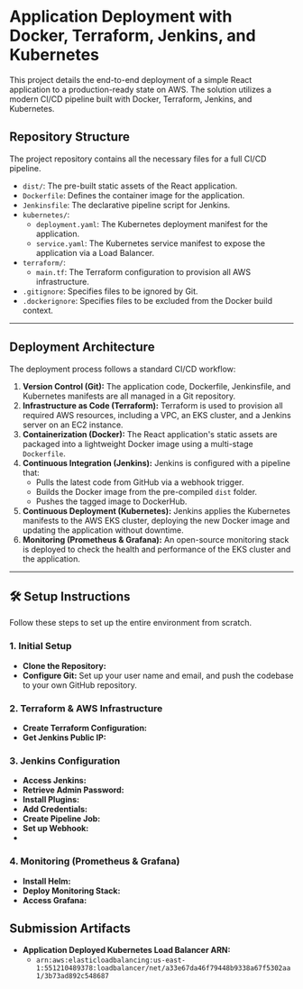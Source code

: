 # Application Deployment with Docker, Terraform, Jenkins, and Kubernetes

This project details the end-to-end deployment of a simple React application to a production-ready state on AWS. The solution utilizes a modern CI/CD pipeline built with Docker, Terraform, Jenkins, and Kubernetes.

##  Repository Structure

The project repository contains all the necessary files for a full CI/CD pipeline.

  - `dist/`: The pre-built static assets of the React application.
  - `Dockerfile`: Defines the container image for the application.
  - `Jenkinsfile`: The declarative pipeline script for Jenkins.
  - `kubernetes/`:
      - `deployment.yaml`: The Kubernetes deployment manifest for the application.
      - `service.yaml`: The Kubernetes service manifest to expose the application via a Load Balancer.
  - `terraform/`:
      - `main.tf`: The Terraform configuration to provision all AWS infrastructure.
  - `.gitignore`: Specifies files to be ignored by Git.
  - `.dockerignore`: Specifies files to be excluded from the Docker build context.

-----

##  Deployment Architecture

The deployment process follows a standard CI/CD workflow:

1.  **Version Control (Git):** The application code, Dockerfile, Jenkinsfile, and Kubernetes manifests are all managed in a Git repository.
2.  **Infrastructure as Code (Terraform):** Terraform is used to provision all required AWS resources, including a VPC, an EKS cluster, and a Jenkins server on an EC2 instance.
3.  **Containerization (Docker):** The React application's static assets are packaged into a lightweight Docker image using a multi-stage `Dockerfile`.
4.  **Continuous Integration (Jenkins):** Jenkins is configured with a pipeline that:
      - Pulls the latest code from GitHub via a webhook trigger.
      - Builds the Docker image from the pre-compiled `dist` folder.
      - Pushes the tagged image to DockerHub.
5.  **Continuous Deployment (Kubernetes):** Jenkins applies the Kubernetes manifests to the AWS EKS cluster, deploying the new Docker image and updating the application without downtime.
6.  **Monitoring (Prometheus & Grafana):** An open-source monitoring stack is deployed to check the health and performance of the EKS cluster and the application.

-----

## 🛠️ Setup Instructions

Follow these steps to set up the entire environment from scratch.

### 1\. **Initial Setup**

   - **Clone the Repository:**
   - **Configure Git:** Set up your user name and email, and push the codebase to your own GitHub repository.
   
### 2\. **Terraform & AWS Infrastructure**

  - **Create Terraform Configuration:** 
  - **Get Jenkins Public IP:** 

### 3\. **Jenkins Configuration**

  - **Access Jenkins:** 
  - **Retrieve Admin Password:**
  -  **Install Plugins:** 
  - **Add Credentials:**
  - **Create Pipeline Job:**
  - **Set up Webhook:**
  - 
### 4\. **Monitoring (Prometheus & Grafana)**

  - **Install Helm:**
  - **Deploy Monitoring Stack:**
  - **Access Grafana:**


##  Submission Artifacts
  - **Application Deployed Kubernetes Load Balancer ARN:**
      - `arn:aws:elasticloadbalancing:us-east-1:551210489378:loadbalancer/net/a33e67da46f79448b9338a67f5302aa1/3b73ad892c548687`
